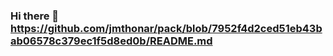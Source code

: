 ### Hi there 👋https://github.com/jmthonar/pack/blob/7952f4d2ced51eb43bab06578c379ec1f5d8ed0b/README.md

<!--
**hassau6858/hassau6858** is a ✨ _special_ ✨ repository because its `README.md` (this file) appears on your GitHub profile.

Here are some ideas to get you started:

- 🔭 I’m currently working on ...
- 🌱 I’m currently learning ...
- 👯 I’m looking to collaborate on ...
- 🤔 I’m looking for help with ...
- 💬 Ask me about ...
- 📫 How to reach me: ...
- 😄 Pronouns: ...
- ⚡ Fun fact: ...
-->
